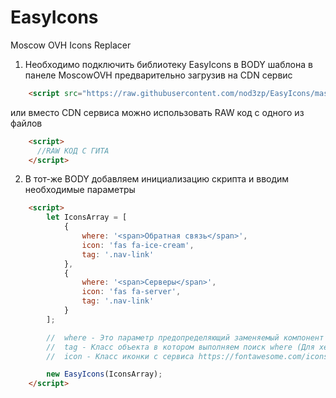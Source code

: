# EasyIcons
Moscow OVH Icons Replacer


1. Необходимо подключить библиотеку EasyIcons в BODY шаблона в панеле MoscowOVH предварительно загрузив на CDN сервис
```html
    <script src="https://raw.githubusercontent.com/nod3zp/EasyIcons/master/EasyIcon.min.js"></script>
```
или вместо CDN сервиса можно использовать RAW код с одного из файлов
```html
    <script>
      //RAW КОД С ГИТА
    </script>
```

2. В тот-же BODY добавляем инициализацию скрипта и вводим необходимые параметры
```html
    <script>
        let IconsArray = [
            {
                where: '<span>Обратная связь</span>',
                icon: 'fas fa-ice-cream',
                tag: '.nav-link'
            },
            {
                where: '<span>Серверы</span>',
                icon: 'fas fa-server',
                tag: '.nav-link'
            }
        ];

        //  where - Это параметр предопределяющий заменяемый компонент
        //  tag - Класс объекта в котором выполняем поиск where (Для хеадера это .nav-link)
        //  icon - Класс иконки с сервиса https://fontawesome.com/icons

        new EasyIcons(IconsArray);
    </script>
```
